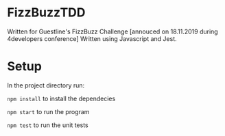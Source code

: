 # FizzBuzzTDD
Written for Guestline's FizzBuzz Challenge [annouced on 18.11.2019 during 4developers conference]
Written using Javascript and Jest.

# Setup 

In the project directory run:

`npm install` to install the dependecies

`npm start` to run the program

`npm test` to run the unit tests
